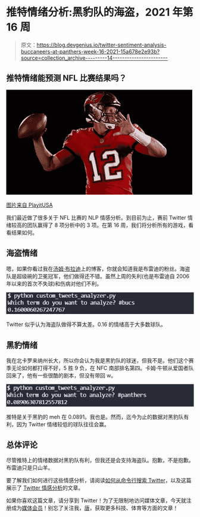# 推特情绪分析:黑豹队的海盗，2021 年第 16 周

> 原文：<https://blog.devgenius.io/twitter-sentiment-analysis-buccaneers-at-panthers-week-16-2021-15a678e2e93b?source=collection_archive---------14----------------------->

## 推特情绪能预测 NFL 比赛结果吗？

![](img/e7be4476ae2566bcd91612219ee75feb.png)

[图片来自 PlayitUSA](https://www.playitusa.com/editoriale/2020/09/103217/nfl-parte-la-stagione-piu-incerta-di-sempre/)

我们最近做了很多关于 NFL 比赛的 NLP 情感分析。到目前为止，赛前 Twitter 情绪较高的团队赢得了 8 项分析中的 3 项。在第 16 周，我们将分析所有的游戏，看看结果如何。

## 海盗情绪

嗯，如果你看过我在[汤姆·布拉迪](https://medium.com/the-hive-mind/the-mindset-of-a-champion-tom-brady-6010ab40110a)上的博客，你就会知道我是布雷迪的粉丝。海盗队是超级碗的卫冕冠军，他们做得还不错。虽然上周的失利(也是布雷迪自 2006 年以来的首次不失球)和伤病对他们不利。

![](img/5215d84ee10623acde0e81367a8ac310.png)

Twitter 似乎认为海盗队做得不算太差。0.16 的情绪高于大多数球队。

## 黑豹情绪

我在北卡罗来纳州长大，所以你会认为我是黑豹队的球迷，但我不是。他们这个赛季无论如何都打得不好，5 胜 9 负，在 NFC 南部排名第四。卡姆·牛顿从爱国者队回来了，他有一些很酷的剧本，但没有带回 w。

![](img/2b5922c9ac63aa738fa7b7c60627ed42.png)

推特是关于黑豹的 meh 在 0.0891。我也是。然而，迄今为止的数据对黑豹队有利，因为 Twitter 情绪较低的球队往往会赢。

## 总体评论

尽管推特上的情绪数据对黑豹队有利，但我还是会支持海盗队。抱歉，不是抱歉。布雷迪只是只山羊。

要了解我们如何进行这些情感分析，请阅读[如何从命令行搜索 Twitter](https://pythonalgos.com/2021/12/02/search-twitter-from-your-command-line-with-python/)，以及这篇展示了 [Twitter 情感分析](https://pythonalgos.com/2021/11/29/twitter-sentiment-for-stocks-starbucks-11-29-21/)的文章。

如果你喜欢这篇文章，请分享到 Twitter！为了无限制地访问媒体文章，今天就注册成为[媒体会员](https://www.medium.com/@ytang07/membership)！别忘了关注我，[唐](https://www.medium.com/@ytang07)，获取更多科技、体育等方面的文章！